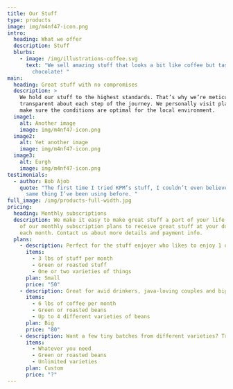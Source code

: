 ```yaml
---
title: Our Stuff
type: products
image: img/m4nf47-icon.png
intro:
  heading: What we offer
  description: Stuff
  blurbs:
    - image: /img/illustrations-coffee.svg
      text: "We sell amazing stuff that looks a bit like coffee but tastes more like
        chocolate! "
main:
  heading: Great stuff with no compromises
  description: >
    We hold our stuff to the highest standards. That’s why we’re meticulous and
    transparent about each step of the journey. We personally visit places to
    make sure the conditions are optimal for the local environment.
  image1:
    alt: Another image
    image: img/m4nf47-icon.png
  image2:
    alt: Yet another image
    image: img/m4nf47-icon.png
  image3:
    alt: Eurgh
    image: img/m4nf47-icon.png
testimonials:
  - author: Bob Ajob
    quote: "The first time I tried KPM’s stuff, I couldn’t even believe that was the
      same thing I’ve been using before. "
full_image: /img/products-full-width.jpg
pricing:
  heading: Monthly subscriptions
  description: We make it easy to make great stuff a part of your life. Choose one
    of our monthly subscription plans to receive great stuff at your doorstep
    each month. Contact us about more details and payment info.
  plans:
    - description: Perfect for the stuff enjoyer who likes to enjoy 1 or 2 things per day.
      items:
        - 3 lbs of stuff per month
        - Green or roasted stuff
        - One or two varieties of things
      plan: Small
      price: "50"
    - description: Great for avid drinkers, java-loving couples and bigger crowds
      items:
        - 6 lbs of coffee per month
        - Green or roasted beans
        - Up to 4 different varieties of beans
      plan: Big
      price: "80"
    - description: Want a few tiny batches from different varieties? Try our custom plan
      items:
        - Whatever you need
        - Green or roasted beans
        - Unlimited varieties
      plan: Custom
      price: "?"
---
```

